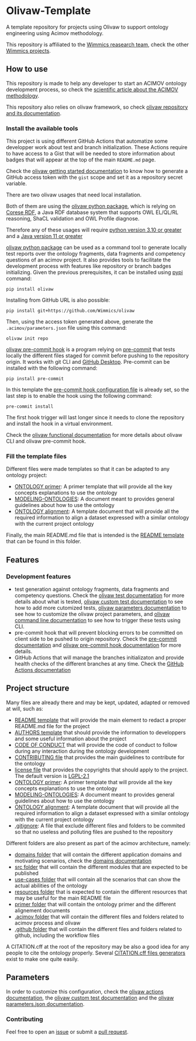# Olivaw-Template

A template repository for projects using Olivaw to support ontology engineering using Acimov methodology.

This repository is affiliated to the [Wimmics reasearch team](https://www.inria.fr/fr/wimmics), check the other [Wimmics projects](https://github.com/Wimmics).

## How to use

This repository is made to help any developer to start an ACIMOV ontology development process, so check the [scientific article about the ACIMOV methodology](https://www.emse.fr/~zimmermann/Papers/mk2023.pdf).

This repository also relies on olivaw framework, so check [olivaw repository and its documentation](https://github.com/Wimmics/olivaw).

### Install the available tools

This project is using different GitHub Actions that automatize some developper work about test and branch initialization. These Actions require to have access to a Gist that will be needed to store information about badges that will appear at the top of the main `README.md` page.

Check the [olivaw getting started documentation](https://github.com/Wimmics/olivaw/tree/main?tab=readme-ov-file#getting-a-personnal-access-token-with-gist-scope) to know how to generate a GitHub access token with the `gist` scope and set it as a repository secret variable.

There are two olivaw usages that need local installation.

Both of them are using the [olivaw python package](https://pypi.org/project/olivaw/), which is relying on [Corese RDF](https://project.inria.fr/corese/), a Java RDF database system that supports OWL EL/QL/RL reasoning, ShaCL validation and OWL Profile diagnose.

Therefore any of these usages will require [python version 3.10 or greater](https://www.python.org/downloads/) and a [Java version 11 or greater](https://www.oracle.com/fr/java/technologies/downloads/)

[olivaw python package](https://pypi.org/project/olivaw/) can be used as a command tool to generate locally test reports over the ontology fragments, data fragments and competency questions of an acimov project. It also provides tools to facilitate the development process with features like repository or branch badges initializing. Given the previous prerequisites, it can be installed using [pypi](https://pypi.org/) command:

```shell
pip install olivaw
```

Installing from GitHub URL is also possible:

```shell
pip install git+https://github.com/Wimmics/olivaw
```

Then, using the access token generated above, generate the `.acimov/parameters.json` file using this command:

```shell
olivaw init repo
```

[olivaw pre-commit hook](https://github.com/Wimmics/olivaw/blob/main/docs/pre-commit.md) is a program relying on [pre-commit](https://pre-commit.com/) that tests locally the different files staged for commit before pushing to the repository origin. It works with git CLI and [GitHub Desktop](https://desktop.github.com/).
Pre-commit can be installed with the following command:

```shell
pip install pre-commit
```

In this template the [pre-commit hook configuration file](../.pre-commit-config.yaml) is already set, so the last step is to enable the hook using the following command:

```shell
pre-commit install
```

The first hook trigger will last longer since it needs to clone the repository and install the hook in a virtual environment.

Check the [olivaw functional documentation](https://github.com/Wimmics/olivaw/tree/main/docs) for more details about olivaw CLI and olivaw pre-commit hook.

### Fill the template files

Different files were made templates so that it can be adapted to any ontology project:

* [ONTOLOGY primer](../primer/README.md): A primer template that will provide all the key concepts explanations to use the ontology 
* [MODELING-ONTOLOGIES](../MODELING-ONTOLOGIES.md): A document meant to provides general guidelines about how to use the ontology
* [ONTOLOGY alignment](../primer/other-ontology-alignment.md): A template document that will provide all the required information to align a dataset expressed with a similar ontology with the current project ontology

Finally, the main README.md file that is intended is the [README template](../README.md) that can be found in this folder.

## Features

### Development features

* test generation against ontology fragments, data fragments and competency questions. Check the [olivaw test documentation](https://github.com/Wimmics/olivaw/blob/main/docs/tests.md) for more details about what is tested, [olivaw custom test documentation](https://github.com/Wimmics/olivaw/blob/main/docs/custom-tests.md) to see how to add more cutomized tests, [olivaw parameters documentation](https://github.com/Wimmics/olivaw/blob/main/docs/parameters.md) to see how to customize the olivaw project parameters, and [olivaw command line documentation](https://github.com/Wimmics/olivaw/blob/main/docs/commands.md) to see how to trigger these tests using CLI.
* pre-commit hook that will prevent blocking errors to be committed on client side to be pushed to origin repository. Check the [pre-commit documentation](https://pre-commit.com/) and [olivaw pre-commit hook documentation](https://github.com/Wimmics/olivaw/blob/main/docs/pre-commit.md) for more details.
* GitHub Actions that will manage the branches initializaton and provide health checks of the different branches at any time. Check the [GitHub Actions documentation](https://github.com/Wimmics/olivaw/blob/main/docs/actions.md)

## Project structure

Many files are already there and may be kept, updated, adapted or removed at will, such as:

* [README template](../README.md) that will provide the main element to redact a proper README.md file for the project
* [AUTHORS template](../AUTHORS.md) that should provide the information to developpers and some useful information about the project
* [CODE OF CONDUCT](../CODE-OF-CONDUCT.md) that will provide the code of conduct to follow during any interaction during the ontology development
* [CONTRIBUTING file](../CONTRIBUTING.md) that provides the main guidelines to contribute for the ontology
* [license file](../LICENSE) that provides the copyrights that should apply to the project. The default version is [LGPL-2.1](https://www.gnu.org/licenses/old-licenses/lgpl-2.1.en.html)
* [ONTOLOGY primer](../primer/README.md): A primer template that will provide all the key concepts explanations to use the ontology 
* [MODELING-ONTOLOGIES](../MODELING-ONTOLOGIES.md): A document meant to provides general guidelines about how to use the ontology
* [ONTOLOGY alignment](../primer/other-ontology-alignment.md): A template document that will provide all the required information to align a dataset expressed with a similar ontology with the current project ontology
* [.gitignore](../.gitignore/): A file that exclude different files and folders to be commited so that no useless and polluting files are pushed to the repository

Different folders are also present as part of the acimov architecture, namely:
* [domains folder](../domains/) that will contain the different application domains and motivating scenarios, check the [domains documentation](../domains/)
* [src folder](../src/) that will contain the different modules that are expected to be published
* [use-cases folder](../use-cases/) that will contain all the scenarios that can show the actual abilities of the ontology
* [resources folder](../resources) that is expected to contain the different resources that may be useful for the main README file
* [primer folder](../primer/) that will contain the ontology primer and the different alignement documents
* [.acimov folder](../.acimov/) that will contain the different files and folders related to acimov process and olivaw
* [.github folder](../github/) that will contain the different files and folders related to github, including the workflow files

A CITATION.cff at the root of the repository may be also a good idea for any people to cite the ontology properly. Several [CITATION.cff files generators](https://citation-file-format.github.io/cff-initializer-javascript/#/) exist to make one quite easily.

## Parameters

In order to customize this configuration, check the [olivaw actions documentation](https://github.com/Wimmics/olivaw/blob/main/docs/actions.md), the [olivaw custom test documentation](https://github.com/Wimmics/olivaw/blob/main/docs/custom-tests.md) and the [olivaw parameters.json documentation](https://github.com/Wimmics/olivaw/blob/main/docs/parameters.md).

### Contributing

Feel free to open an [issue](https://github.com/Wimmics/Olivaw-Template/issues) or submit a [pull request](https://github.com/Wimmics/Olivaw-Template/pulls).
